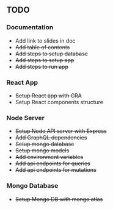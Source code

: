 ## TODO

### Documentation
- Add link to slides in doc
- ~~Add table of contents~~
- ~~Add steps to setup database~~
- ~~Add steps to setup app~~
- ~~Add steps to run app~~

### React App
- ~~Setup React app with CRA~~
- Setup React components structure

### Node Server
- ~~Setup Node API server with Express~~
- ~~Add GraphQL dependencies~~
- ~~Setup mongo database~~
- ~~Setup mongo models~~ 
- ~~Add environment variables~~
- ~~Add api endpoints for queries~~
- ~~Add api endpoints for mutations~~

### Mongo Database
- ~~Setup Mongo DB with mongo atlas~~